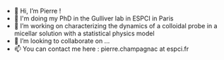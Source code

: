 - 👋 Hi, I’m Pierre !
- 👀 I'm doing my PhD in the Gulliver lab in ESPCI in Paris
- 🌱 I’m working on characterizing the dynamics of a colloidal probe in a micellar solution with a statistical physics model
- 💞️ I’m looking to collaborate on ...
- 📫 You can contact me here : pierre.champagnac at espci.fr


<!---
lecantalcgenial/lecantalcgenial is a ✨ special ✨ repository because its `README.md` (this file) appears on your GitHub profile.
You can click the Preview link to take a look at your changes.
--->
